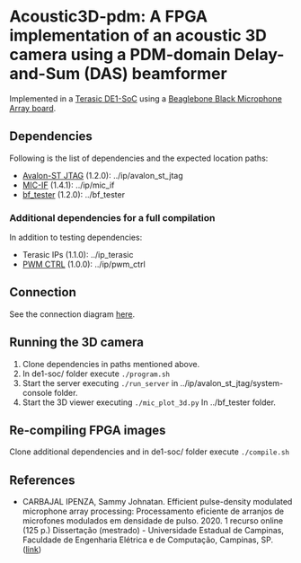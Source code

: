 # Acoustic3D-pdm: A FPGA implementation of an acoustic 3D camera using a PDM-domain Delay-and-Sum (DAS) beamformer

Implemented in a [Terasic DE1-SoC](https://www.terasic.com.tw/cgi-bin/page/archive.pl?Language=English&No=836) using a [Beaglebone Black Microphone Array board](https://github.com/marcelodaher/memsarray).

## Dependencies

Following is the list of dependencies and the expected location paths:

- [Avalon-ST JTAG](https://github.com/samjohn24/avalon_st_jtag) (1.2.0): ../ip/avalon_st_jtag 
- [MIC-IF](https://github.com/samjohn24/mic_if) (1.4.1): ../ip/mic_if
- [bf_tester](https://github.com/samjohn24/bf_tester) (1.2.0): ../bf_tester

### Additional dependencies for a full compilation

In addition to testing dependencies:

- Terasic IPs (1.1.0): ../ip_terasic 
- [PWM CTRL](https://github.com/samjohn24/pwm_ctrl) (1.0.0): ../ip/pwm_ctrl

## Connection

See the connection diagram [here](doc/bbb2de1soc.svg).

## Running the 3D camera

1. Clone dependencies in paths mentioned above.
2. In de1-soc/ folder execute `./program.sh`
3. Start the server executing `./run_server` in ../ip/avalon_st_jtag/system-console folder.
4. Start the 3D viewer executing `./mic_plot_3d.py` In ../bf_tester folder.

## Re-compiling FPGA images

Clone additional dependencies and in de1-soc/ folder execute `./compile.sh`

## References

* CARBAJAL IPENZA, Sammy Johnatan. Efficient pulse-density modulated microphone array processing: Processamento eficiente de arranjos de microfones modulados em densidade de pulso. 2020. 1 recurso online (125 p.) Dissertação (mestrado) - Universidade Estadual de Campinas, Faculdade de Engenharia Elétrica e de Computação, Campinas, SP. ([link](http://repositorio.unicamp.br/jspui/handle/REPOSIP/356372))
